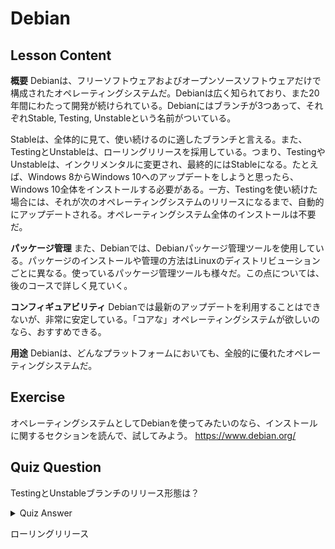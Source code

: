 # Debian

## Lesson Content

<b>概要</b>
Debianは、フリーソフトウェアおよびオープンソースソフトウェアだけで構成されたオペレーティングシステムだ。Debianは広く知られており、また20年間にわたって開発が続けられている。Debianにはブランチが3つあって、それぞれStable, Testing,  Unstableという名前がついている。

Stableは、全体的に見て、使い続けるのに適したブランチと言える。また、TestingとUnstableは、ローリングリリースを採用している。つまり、TestingやUnstableは、インクリメンタルに変更され、最終的にはStableになる。たとえば、Windows 8からWindows 10へのアップデートをしようと思ったら、Windows 10全体をインストールする必要がある。一方、Testingを使い続けた場合には、それが次のオペレーティングシステムのリリースになるまで、自動的にアップデートされる。オペレーティングシステム全体のインストールは不要だ。

<b>パッケージ管理</b>
また、Debianでは、Debianパッケージ管理ツールを使用している。パッケージのインストールや管理の方法はLinuxのディストリビューションごとに異なる。使っているパッケージ管理ツールも様々だ。この点については、後のコースで詳しく見ていく。

<b>コンフィギュアビリティ</b>
Debianでは最新のアップデートを利用することはできないが、非常に安定している。「コアな」オペレーティングシステムが欲しいのなら、おすすめできる。

<b>用途</b>
Debianは、どんなプラットフォームにおいても、全般的に優れたオペレーティングシステムだ。

## Exercise

オペレーティングシステムとしてDebianを使ってみたいのなら、インストールに関するセクションを読んで、試してみよう。  <a href='https://www.debian.org/'>https://www.debian.org/</a>

## Quiz Question

TestingとUnstableブランチのリリース形態は？

<details>
    <summary>Quiz Answer</summary>
</details>

ローリングリリース
